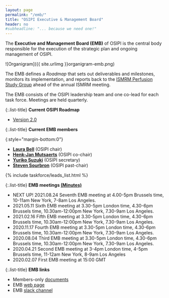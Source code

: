 ```yaml
---
layout: page
permalink: "/emb/"
title: "OSIPI Executive & Management Board"
header: no
#subheadline: "... because we need one!"
---
```


The **Executive and Management Board (EMB)** of OSIPI is the central body responsible 
for the execution of the strategic plan and ongoing management of OSIPI. 

![Organigram]({{ site.urlimg }}organigram-emb.png)

The EMB defines a *Roadmap* that sets out deliverables and milestones, 
monitors its implementation, and reports back to the [ISMRM Perfusion Study Group](https://www.ismrm.org/study-groups/perfusion-mr/) ahead of the annual ISMRM meeting. 

The EMB consists of the OSIPI leadership team and one co-lead for each task force. Meetings are held quarterly.

{:.list-title}
**Current OSIPI Roadmap**

- [Version 2.0](https://docs.google.com/document/d/e/2PACX-1vRbxX9ywttwQfd2hyj62h676RjEZ3YHZBIBTkUmEb2nqOmrRVd-PlWeL6nAsJ79akQpXHmtBIizJiOK/pub) 

{:.list-title}
**Current EMB members**

{:style="margin-bottom:0"}
- [**Laura Bell**](https://www.linkedin.com/in/lauracbell/) (OSIPI chair) 
- [**Henk-Jan Mutsaerts**](https://www.linkedin.com/in/henk-jan-mutsaerts-8532b626/) (OSIPI co-chair)
- [**Yuriko Suzuki**](https://www.ndcn.ox.ac.uk/team/yuriko-suzuki) (OSIPI secretary)
- [**Steven Sourbron**](https://www.linkedin.com/in/steven-sourbron-93775752/?originalSubdomain=uk/) (OSIPI past-chair)

{% include taskforce/leads_list.html %}


{:.list-title}
**EMB meetings [(Minutes)](https://drive.google.com/open?id=1zjiT6dmbC7t1Svii_HG6NpYE8iS8bnR-GIf_-m02Fhc)**

- NEXT UP! 2021.08.24 Seventh EMB meeting at 4.00-5pm Brussels time, 10-11am New York, 7-8am Los Angeles.
- 2021.05.11 Sixth EMB meeting at 3.30-5pm London time, 4.30-6pm Brussels time, 10.30am-12:00pm New York, 7.30-9am Los Angeles.
- 2021.02.16 Fifth EMB meeting at 3.30-5pm London time, 4.30-6pm Brussels time, 10.30am-12:00pm New York, 7.30-9am Los Angeles.
- 2020.11.17 Fourth EMB meeting at 3.30-5pm London time, 4.30-6pm Brussels time, 10.30am-12:00pm New York, 7.30-9am Los Angeles.
- 2020.08.04 Third EMB meeting at 3.30-5pm London time, 4.30-6pm Brussels time, 10.30am-12:00pm New York, 7.30-9am Los Angeles.
- 2020.04.21 Second EMB meeting at 3-4pm London time, 4-5pm Brussels time, 11-12am New York, 8-9am Los Angeles 
- 2020.02.07 First EMB meeting at 15:00 GMT 

{:.list-title}
**EMB links**

- Members-only [documents](https://drive.google.com/drive/folders/1Rx6D_5hEeJ4CRcF0KObmPWx0Mx1Xgz_j)
- EMB [web page](https://github.com/OSIPI/osipi.github.io/edit/master/pages/pages-root-folder/executive-management-board.md)
- EMB [slack channel](https://osipi.slack.com/archives/CQGS2DP7C)

